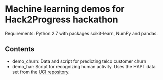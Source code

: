 Machine learning demos for Hack2Progress hackathon
===
Requirements: Python 2.7 with packages scikit-learn, NumPy and pandas.

Contents
---
- demo_churn: Data and script for predicting telco customer churn
- demo_har: Script for recognizing human activity. Uses the HAPT data set from the [UCI repository](
https://archive.ics.uci.edu/ml/datasets.html).
